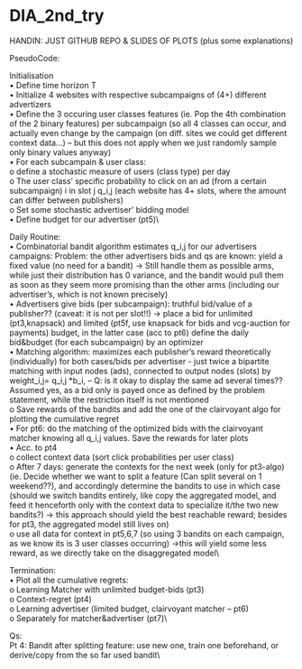 # DIA_2nd_try

HANDIN: JUST GITHUB REPO & SLIDES OF PLOTS (plus some explanations)

PseudoCode:

Initialisation\
 •	Define time horizon T\
 •	Initialize 4 websites with respective subcampaigns of (4+) different advertizers\
 •	Define the 3 occuring user classes features (ie. Pop the 4th combination of the 2 binary features) per subcampaign (so all 4 classes can occur, and actually even change by the campaign (on diff. sites we could get different context data…) – but this does not apply when we just randomly sample only binary values anyway)\
 •	For each subcampain & user class:\
  o	define a stochastic measure of users (class type) per day\
  o	The user class’ specific probability to click on an ad (from a certain subcampaign) i in slot j q_i,j (each website has 4+ slots, where the amount can differ between publishers)\
  o	Set some stochastic advertiser’ bidding model\
 •	Define budget for our advertiser (pt5)\

Daily Routine:\
 •	Combinatorial bandit algorithm estimates q_i,j for our advertisers campaigns: Problem: the other advertisers bids and qs are known: yield a fixed value (no need for a bandit) -> Still handle them as possible arms, while just their distribution has 0 variance, and the bandit would pull them as soon as they seem more promising than the other arms (including our advertiser’s, which is not known precisely)\
 •	Advertisers give bids (per subcampaign): truthful bid/value of a publisher?? (caveat: it is not per slot!!) -> place a bid for unlimited (pt3,knapsack) and limited (pt5f, use knapsack for bids and vcg-auction for payments) budget, in the latter case (acc to pt6) define the daily bid&budget (for each subcampaign) by an optimizer\
 •	Matching algorithm: maximizes each publisher’s reward theoretically (individually) for both cases/bids per advertiser -  just twice a bipartite matching with input nodes (ads), connected to output nodes (slots) by weight_i,j= q_i,j *b_i, – Q: is it okay to display the same ad several times?? Assumed yes, as a bid only is payed once as defined by the problem statement, while the restriction itself is not mentioned\
  o	Save rewards of the bandits and add the one of the clairvoyant algo for plotting the cumulative regret\
 •	For pt6: do the matching of the optimized bids with the clairvoyant matcher knowing all q_i,j values. Save the rewards for later plots\
 •	Acc. to pt4\
  o	collect context data (sort click probabilities per user class)\
  o	After 7 days: generate the contexts for the next week (only for pt3-algo) (ie. Decide whether we want to split a feature (Can split several on 1 weekend??), and accordingly determine the bandits to use in which case (should we switch bandits entirely, like copy the aggregated model, and feed it henceforth only with the context data to specialize it/the two new bandits?) -> this approach should yield the best reachable reward; besides for pt3, the aggregated model still lives on)\
  o	use all data for context in pt5,6,7 (so using 3 bandits on each campaign, as we know its is 3 user classes occurring) ->this will yield some less reward, as we directly take on the disaggregated model\
  
Termination:\
 •	Plot all the cumulative regrets:\
  o	Learning Matcher with unlimited budget-bids (pt3)\
  o	Context-regret (pt4)\
  o	Learning advertiser (limited budget, clairvoyant matcher – pt6)\
  o	Separately for matcher&advertiser (pt7)\


Qs:\
Pt 4: Bandit after splitting feature: use new one, train one beforehand, or derive/copy from the so far used bandit\
